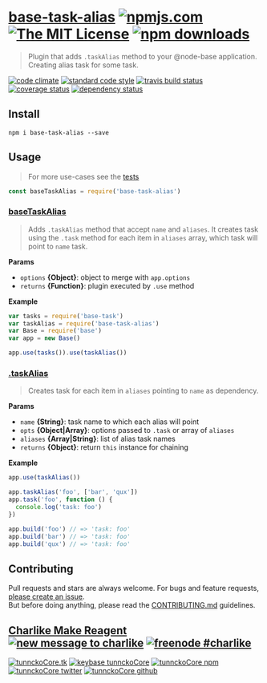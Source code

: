 # [base-task-alias][author-www-url] [![npmjs.com][npmjs-img]][npmjs-url] [![The MIT License][license-img]][license-url] [![npm downloads][downloads-img]][downloads-url] 

> Plugin that adds `.taskAlias` method to your @node-base application. Creating alias task for some task.

[![code climate][codeclimate-img]][codeclimate-url] [![standard code style][standard-img]][standard-url] [![travis build status][travis-img]][travis-url] [![coverage status][coveralls-img]][coveralls-url] [![dependency status][david-img]][david-url]

## Install
```
npm i base-task-alias --save
```

## Usage
> For more use-cases see the [tests](./test.js)

```js
const baseTaskAlias = require('base-task-alias')
```

### [baseTaskAlias](index.js#L41)
> Adds `.taskAlias` method that accept `name` and `aliases`. It creates task using the `.task` method for each item in `aliases` array, which task will point to `name` task.

**Params**

* `options` **{Object}**: object to merge with `app.options`    
* `returns` **{Function}**: plugin executed by `.use` method  

**Example**

```js
var tasks = require('base-task')
var taskAlias = require('base-task-alias')
var Base = require('base')
var app = new Base()

app.use(tasks()).use(taskAlias())
```

### [.taskAlias](index.js#L75)
> Creates task for each item in `aliases` pointing to `name` as dependency.

**Params**

* `name` **{String}**: task name to which each alias will point    
* `opts` **{Object|Array}**: options passed to `.task` or array of `aliases`    
* `aliases` **{Array|String}**: list of alias task names    
* `returns` **{Object}**: return `this` instance for chaining  

**Example**

```js
app.use(taskAlias())

app.taskAlias('foo', ['bar', 'qux'])
app.task('foo', function () {
  console.log('task: foo')
})

app.build('foo') // => 'task: foo'
app.build('bar') // => 'task: foo'
app.build('qux') // => 'task: foo'
```

## Contributing
Pull requests and stars are always welcome. For bugs and feature requests, [please create an issue](https://github.com/tunnckoCore/base-task-alias/issues/new).  
But before doing anything, please read the [CONTRIBUTING.md](./CONTRIBUTING.md) guidelines.

## [Charlike Make Reagent](http://j.mp/1stW47C) [![new message to charlike][new-message-img]][new-message-url] [![freenode #charlike][freenode-img]][freenode-url]

[![tunnckoCore.tk][author-www-img]][author-www-url] [![keybase tunnckoCore][keybase-img]][keybase-url] [![tunnckoCore npm][author-npm-img]][author-npm-url] [![tunnckoCore twitter][author-twitter-img]][author-twitter-url] [![tunnckoCore github][author-github-img]][author-github-url]

[npmjs-url]: https://www.npmjs.com/package/base-task-alias
[npmjs-img]: https://img.shields.io/npm/v/base-task-alias.svg?label=base-task-alias

[license-url]: https://github.com/tunnckoCore/base-task-alias/blob/master/LICENSE
[license-img]: https://img.shields.io/npm/l/base-task-alias.svg

[downloads-url]: https://www.npmjs.com/package/base-task-alias
[downloads-img]: https://img.shields.io/npm/dm/base-task-alias.svg

[codeclimate-url]: https://codeclimate.com/github/tunnckoCore/base-task-alias
[codeclimate-img]: https://img.shields.io/codeclimate/github/tunnckoCore/base-task-alias.svg

[travis-url]: https://travis-ci.org/tunnckoCore/base-task-alias
[travis-img]: https://img.shields.io/travis/tunnckoCore/base-task-alias/master.svg

[coveralls-url]: https://coveralls.io/r/tunnckoCore/base-task-alias
[coveralls-img]: https://img.shields.io/coveralls/tunnckoCore/base-task-alias.svg

[david-url]: https://david-dm.org/tunnckoCore/base-task-alias
[david-img]: https://img.shields.io/david/tunnckoCore/base-task-alias.svg

[standard-url]: https://github.com/feross/standard
[standard-img]: https://img.shields.io/badge/code%20style-standard-brightgreen.svg

[author-www-url]: http://www.tunnckocore.tk
[author-www-img]: https://img.shields.io/badge/www-tunnckocore.tk-fe7d37.svg

[keybase-url]: https://keybase.io/tunnckocore
[keybase-img]: https://img.shields.io/badge/keybase-tunnckocore-8a7967.svg

[author-npm-url]: https://www.npmjs.com/~tunnckocore
[author-npm-img]: https://img.shields.io/badge/npm-~tunnckocore-cb3837.svg

[author-twitter-url]: https://twitter.com/tunnckoCore
[author-twitter-img]: https://img.shields.io/badge/twitter-@tunnckoCore-55acee.svg

[author-github-url]: https://github.com/tunnckoCore
[author-github-img]: https://img.shields.io/badge/github-@tunnckoCore-4183c4.svg

[freenode-url]: http://webchat.freenode.net/?channels=charlike
[freenode-img]: https://img.shields.io/badge/freenode-%23charlike-5654a4.svg

[new-message-url]: https://github.com/tunnckoCore/ama
[new-message-img]: https://img.shields.io/badge/ask%20me-anything-green.svg

